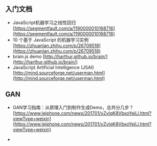 ## 入门文档
* JavaScript机器学习之线性回归[https://segmentfault.com/a/1190000010168716](https://segmentfault.com/a/1190000010168716)
* 10 个基于 JavaScript 的机器学习实例[https://zhuanlan.zhihu.com/p/26709518](https://zhuanlan.zhihu.com/p/26709518)
* brain.js demo [http://harthur.github.io/brain/](http://harthur.github.io/brain/)
* JavaScript Artificial Intelligence (JSAI)[http://mind.sourceforge.net/userman.html](http://mind.sourceforge.net/userman.html)

## GAN
* GAN学习指南：从原理入门到制作生成Demo，总共分几步？[https://www.leiphone.com/news/201701/yZvIqK8VbxoYejLl.html?viewType=weixin](https://www.leiphone.com/news/201701/yZvIqK8VbxoYejLl.html?viewType=weixin)

* 